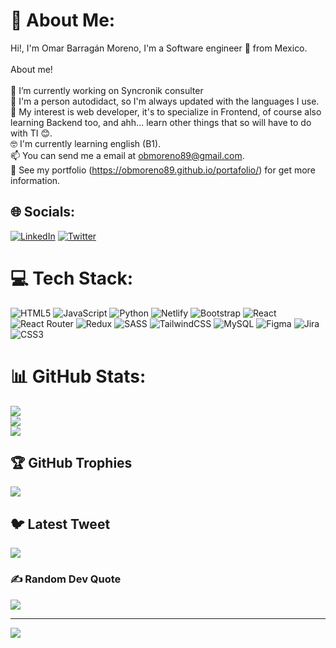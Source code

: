 # 💫 About Me:
Hi!, I'm Omar Barragán Moreno, I'm a Software engineer 🚀 from Mexico.<br><br>About me!<br><br>🔭 I’m currently working on Syncronik consulter<br>🌱 I'm a person autodidact, so I'm always updated with the languages I use.<br>🤔 My interest is web developer, it's to specialize in Frontend, of course also learning Backend too, and ahh... learn other things that so will have to do with TI 😊.<br>🤓 I'm currently learning english (B1).<br>📫 You can send me a email at obmoreno89@gmail.com.<br>📝 See my portfolio (https://obmoreno89.github.io/portafolio/) for get more information.<br>


## 🌐 Socials:
[![LinkedIn](https://img.shields.io/badge/LinkedIn-%230077B5.svg?logo=linkedin&logoColor=white)](https://www.linkedin.com/in/omar-barragan-moreno-051189/) [![Twitter](https://img.shields.io/badge/Twitter-%231DA1F2.svg?logo=Twitter&logoColor=white)](https://twitter.com/obmoreno89) 

# 💻 Tech Stack:
![HTML5](https://img.shields.io/badge/html5-%23E34F26.svg?style=for-the-badge&logo=html5&logoColor=white) ![JavaScript](https://img.shields.io/badge/javascript-%23323330.svg?style=for-the-badge&logo=javascript&logoColor=%23F7DF1E) ![Python](https://img.shields.io/badge/python-3670A0?style=for-the-badge&logo=python&logoColor=ffdd54) ![Netlify](https://img.shields.io/badge/netlify-%23000000.svg?style=for-the-badge&logo=netlify&logoColor=#00C7B7) ![Bootstrap](https://img.shields.io/badge/bootstrap-%23563D7C.svg?style=for-the-badge&logo=bootstrap&logoColor=white) ![React](https://img.shields.io/badge/react-%2320232a.svg?style=for-the-badge&logo=react&logoColor=%2361DAFB) ![React Router](https://img.shields.io/badge/React_Router-CA4245?style=for-the-badge&logo=react-router&logoColor=white) ![Redux](https://img.shields.io/badge/redux-%23593d88.svg?style=for-the-badge&logo=redux&logoColor=white) ![SASS](https://img.shields.io/badge/SASS-hotpink.svg?style=for-the-badge&logo=SASS&logoColor=white) ![TailwindCSS](https://img.shields.io/badge/tailwindcss-%2338B2AC.svg?style=for-the-badge&logo=tailwind-css&logoColor=white) ![MySQL](https://img.shields.io/badge/mysql-%2300f.svg?style=for-the-badge&logo=mysql&logoColor=white) 	![Figma](https://img.shields.io/badge/figma-%23F24E1E.svg?style=for-the-badge&logo=figma&logoColor=white) ![Jira](https://img.shields.io/badge/jira-%230A0FFF.svg?style=for-the-badge&logo=jira&logoColor=white) ![CSS3](https://img.shields.io/badge/css3-%231572B6.svg?style=for-the-badge&logo=css3&logoColor=white)
# 📊 GitHub Stats:
![](https://github-readme-stats.vercel.app/api?username=obmoreno89&theme=react&hide_border=false&include_all_commits=true&count_private=false)<br/>
![](https://github-readme-streak-stats.herokuapp.com/?user=obmoreno89&theme=react&hide_border=false)<br/>
![](https://github-readme-stats.vercel.app/api/top-langs/?username=obmoreno89&theme=react&hide_border=false&include_all_commits=true&count_private=false&layout=compact)

## 🏆 GitHub Trophies
![](https://github-profile-trophy.vercel.app/?username=obmoreno89&theme=darkhub&no-frame=false&no-bg=false&margin-w=4)

## 🐦 Latest Tweet
[![](https://gtce.itsvg.in/api?username=https://twitter.com/obmoreno89?t=019lNZpz64DbcgDULvSpJQ&s=09)](https://github.com/VishwaGauravIn/github-twitter-card-embed)

### ✍️ Random Dev Quote
![](https://quotes-github-readme.vercel.app/api?type=horizontal&theme=gruvbox)

---
[![](https://visitcount.itsvg.in/api?id=obmoreno89&icon=0&color=0)](https://visitcount.itsvg.in)

<!-- Proudly created with GPRM ( https://gprm.itsvg.in ) -->
